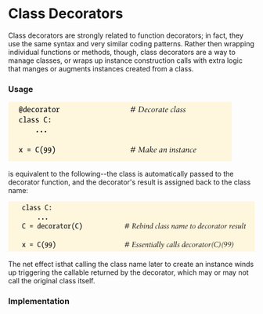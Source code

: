 # Class Decorators

Class decorators are strongly related to function decorators; in fact, they use the same syntax and very similar coding patterns. Rather then wrapping individual functions or methods, though, class decorators are a way to manage classes, or wraps up instance construction calls with extra logic that manges or augments instances created from a class.

### Usage

![decorator 9](asset/109-decorator.png)

is equivalent to the following--the class is automatically passed to the decorator function, and the decorator's result is assigned back to the class name:

![decorator 10](asset/110-decorator.png)


The net effect isthat calling the class name later to create an instance winds up triggering the callable returned by the decorator, which may or may not call the original class itself.

### Implementation

